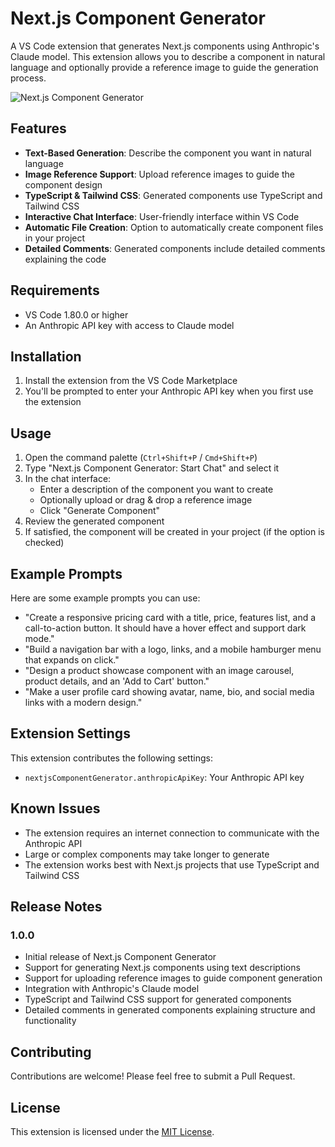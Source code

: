 # Next.js Component Generator

A VS Code extension that generates Next.js components using Anthropic's Claude model. This extension allows you to describe a component in natural language and optionally provide a reference image to guide the generation process.

![Next.js Component Generator](https://raw.githubusercontent.com/yourusername/nextjs-component-generator/main/screenshots/demo.png)

## Features

- **Text-Based Generation**: Describe the component you want in natural language
- **Image Reference Support**: Upload reference images to guide the component design
- **TypeScript & Tailwind CSS**: Generated components use TypeScript and Tailwind CSS
- **Interactive Chat Interface**: User-friendly interface within VS Code
- **Automatic File Creation**: Option to automatically create component files in your project
- **Detailed Comments**: Generated components include detailed comments explaining the code

## Requirements

- VS Code 1.80.0 or higher
- An Anthropic API key with access to Claude model

## Installation

1. Install the extension from the VS Code Marketplace
2. You'll be prompted to enter your Anthropic API key when you first use the extension

## Usage

1. Open the command palette (`Ctrl+Shift+P` / `Cmd+Shift+P`)
2. Type "Next.js Component Generator: Start Chat" and select it
3. In the chat interface:
   - Enter a description of the component you want to create
   - Optionally upload or drag & drop a reference image
   - Click "Generate Component"
4. Review the generated component
5. If satisfied, the component will be created in your project (if the option is checked)

## Example Prompts

Here are some example prompts you can use:

- "Create a responsive pricing card with a title, price, features list, and a call-to-action button. It should have a hover effect and support dark mode."
- "Build a navigation bar with a logo, links, and a mobile hamburger menu that expands on click."
- "Design a product showcase component with an image carousel, product details, and an 'Add to Cart' button."
- "Make a user profile card showing avatar, name, bio, and social media links with a modern design."

## Extension Settings

This extension contributes the following settings:

* `nextjsComponentGenerator.anthropicApiKey`: Your Anthropic API key

## Known Issues

- The extension requires an internet connection to communicate with the Anthropic API
- Large or complex components may take longer to generate
- The extension works best with Next.js projects that use TypeScript and Tailwind CSS

## Release Notes

### 1.0.0

- Initial release of Next.js Component Generator
- Support for generating Next.js components using text descriptions
- Support for uploading reference images to guide component generation
- Integration with Anthropic's Claude model
- TypeScript and Tailwind CSS support for generated components
- Detailed comments in generated components explaining structure and functionality

## Contributing

Contributions are welcome! Please feel free to submit a Pull Request.

## License

This extension is licensed under the [MIT License](LICENSE).

